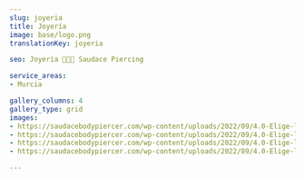 ```yaml
---
slug: joyeria
title: Joyería
image: base/logo.png
translationKey: joyeria

seo: Joyería 🧷👂🏻 Saudace Piercing

service_areas:
- Murcia

gallery_columns: 4
gallery_type: grid
images:
- https://saudacebodypiercer.com/wp-content/uploads/2022/09/4.0-Elige-la-mejor-joyeria-.webp
- https://saudacebodypiercer.com/wp-content/uploads/2022/09/4.0-Elige-la-mejor-joyeria-.webp#2
- https://saudacebodypiercer.com/wp-content/uploads/2022/09/4.0-Elige-la-mejor-joyeria-.webp#3
- https://saudacebodypiercer.com/wp-content/uploads/2022/09/4.0-Elige-la-mejor-joyeria-.webp#4

---
```

